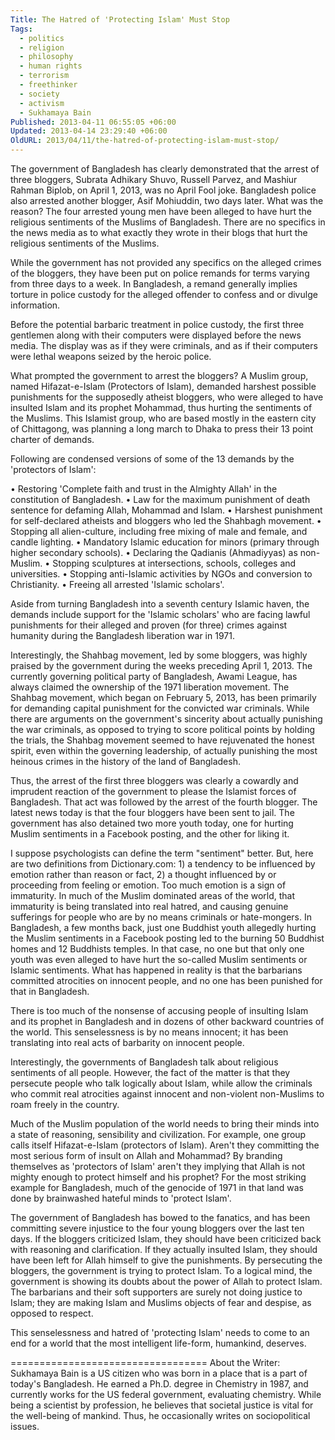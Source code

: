 ```yaml
---
Title: The Hatred of 'Protecting Islam' Must Stop
Tags:
  - politics
  - religion
  - philosophy
  - human rights
  - terrorism
  - freethinker
  - society
  - activism
  - Sukhamaya Bain
Published: 2013-04-11 06:55:05 +06:00
Updated: 2013-04-14 23:29:40 +06:00
OldURL: 2013/04/11/the-hatred-of-protecting-islam-must-stop/
---
```


The government of Bangladesh has clearly demonstrated that the arrest of three bloggers, Subrata Adhikary Shuvo, Russell Parvez, and Mashiur Rahman Biplob, on April 1, 2013, was no April Fool joke. Bangladesh police also arrested another blogger, Asif Mohiuddin, two days later. What was the reason? The four arrested young men have been alleged to have hurt the religious sentiments of the Muslims of Bangladesh. There are no specifics in the news media as to what exactly they wrote in their blogs that hurt the religious sentiments of the Muslims.

While the government has not provided any specifics on the alleged crimes of the bloggers, they have been put on police remands for terms varying from three days to a week. In Bangladesh, a remand generally implies torture in police custody for the alleged offender to confess and or divulge information.

Before the potential barbaric treatment in police custody, the first three gentlemen along with their computers were displayed before the news media. The display was as if they were criminals, and as if their computers were lethal weapons seized by the heroic police.

What prompted the government to arrest the bloggers? A Muslim group, named Hifazat-e-Islam (Protectors of Islam), demanded harshest possible punishments for the supposedly atheist bloggers, who were alleged to have insulted Islam and its prophet Mohammad, thus hurting the sentiments of the Muslims. This Islamist group, who are based mostly in the eastern city of Chittagong, was planning a long march to Dhaka to press their 13 point charter of demands.

Following are condensed versions of some of the 13 demands by the 'protectors of Islam':

•	Restoring 'Complete faith and trust in the Almighty Allah' in the constitution of Bangladesh.
•	Law for the maximum punishment of death sentence for defaming Allah, Mohammad and Islam.
•	Harshest punishment for self-declared atheists and bloggers who led the Shahbagh movement.
•	Stopping all alien-culture, including free mixing of male and female, and candle lighting.
•	Mandatory Islamic education for minors (primary through higher secondary schools).
•	Declaring the Qadianis (Ahmadiyyas) as non-Muslim.
•	Stopping sculptures at intersections, schools, colleges and universities.
•	Stopping anti-Islamic activities by NGOs and conversion to Christianity.
•	Freeing all arrested 'Islamic scholars'.

Aside from turning Bangladesh into a seventh century Islamic haven, the demands include support for the 'Islamic scholars' who are facing lawful punishments for their alleged and proven (for three) crimes against humanity during the Bangladesh liberation war in 1971.

Interestingly, the Shahbag movement, led by some bloggers, was highly praised by the government during the weeks preceding April 1, 2013. The currently governing political party of Bangladesh, Awami League, has always claimed the ownership of the 1971 liberation movement. The Shahbag movement, which began on February 5, 2013, has been primarily for demanding capital punishment for the convicted war criminals. While there are arguments on the government's sincerity about actually punishing the war criminals, as opposed to trying to score political points by holding the trials, the Shahbag movement seemed to have rejuvenated the honest spirit, even within the governing leadership, of actually punishing the most heinous crimes in the history of the land of Bangladesh.

Thus, the arrest of the first three bloggers was clearly a cowardly and imprudent reaction of the government to please the Islamist forces of Bangladesh. That act was followed by the arrest of the fourth blogger. The latest news today is that the four bloggers have been sent to jail. The government has also detained two more youth today, one for hurting Muslim sentiments in a Facebook posting, and the other for liking it.

I suppose psychologists can define the term "sentiment" better. But, here are two definitions from Dictionary.com: 1) a tendency to be influenced by emotion rather than reason or fact, 2) a thought influenced by or proceeding from feeling or emotion. Too much emotion is a sign of immaturity. In much of the Muslim dominated areas of the world, that immaturity is being translated into real hatred, and causing genuine sufferings for people who are by no means criminals or hate-mongers. In Bangladesh, a few months back, just one Buddhist youth allegedly hurting the Muslim sentiments in a Facebook posting led to the burning 50 Buddhist homes and 12 Buddhists temples. In that case, no one but that only one youth was even alleged to have hurt the so-called Muslim sentiments or Islamic sentiments. What has happened in reality is that the barbarians committed atrocities on innocent people, and no one has been punished for that in Bangladesh.

There is too much of the nonsense of accusing people of insulting Islam and its prophet in Bangladesh and in dozens of other backward countries of the world. This senselessness is by no means innocent; it has been translating into real acts of barbarity on innocent people.

Interestingly, the governments of Bangladesh talk about religious sentiments of all people. However, the fact of the matter is that they persecute people who talk logically about Islam, while allow the criminals who commit real atrocities against innocent and non-violent non-Muslims to roam freely in the country.

Much of the Muslim population of the world needs to bring their minds into a state of reasoning, sensibility and civilization. For example, one group calls itself Hifazat-e-Islam (protectors of Islam). Aren't they committing the most serious form of insult on Allah and Mohammad? By branding themselves as 'protectors of Islam' aren't they implying that Allah is not mighty enough to protect himself and his prophet? For the most striking example for Bangladesh, much of the genocide of 1971 in that land was done by brainwashed hateful minds to 'protect Islam'.

The government of Bangladesh has bowed to the fanatics, and has been committing severe injustice to the four young bloggers over the last ten days. If the bloggers criticized Islam, they should have been criticized back with reasoning and clarification. If they actually insulted Islam, they should have been left for Allah himself to give the punishments. By persecuting the bloggers, the government is trying to protect Islam. To a logical mind, the government is showing its doubts about the power of Allah to protect Islam. The barbarians and their soft supporters are surely not doing justice to Islam; they are making Islam and Muslims objects of fear and despise, as opposed to respect.

This senselessness and hatred of 'protecting Islam' needs to come to an end for a world that the most intelligent life-form, humankind, deserves. 

==================================
About the Writer: Sukhamaya Bain is a US citizen who was born in a place that is a part of today's Bangladesh. He earned a Ph.D. degree in Chemistry in 1987, and currently works for the US federal government, evaluating chemistry. While being a scientist by profession, he believes that societal justice is vital for the well-being of mankind. Thus, he occasionally writes on sociopolitical issues.

